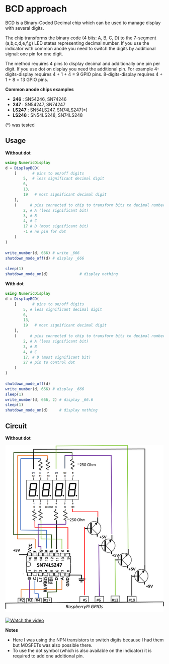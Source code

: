 # BCD approach

BCD is a Binary-Coded Decimal chip which can be used to manage display with several digits.

The chip transforms the binary code (4 bits: A, B, C, D) to the 7-segment (a,b,c,d,e,f,g) LED states representing decimal number. If you use the indicator with common anode you need to switch the digits by additional signal: one pin for one digit. 

The method requires 4 pins to display decimal and additionally one pin per digit.
If you use dot on display you need the additional pin.
For example 4-digits-display requires 4 + 1 + 4 = 9 GPIO pins. 
8-digits-display requires 4 + 1 + 8 = 13 GPIO pins.

**Common anode chips examples**

- **246** : SN54246, SN74246
- **247** : SN54247, SN74247
- **LS247** : SN54LS247, SN74LS247(*)
- **LS248** : SN54LS248, SN74LS248

(*) was tested

## Usage

**Without dot**

```julia
using NumericDisplay
d = DisplayBCD(
    [       # pins to on/off digits
        5,  # less significant decimal digit
        6,
        13,
        19   # most significant decimal digit
    ],
    (      # pins connected to chip to transform bits to decimal number
        2, # A (less significant bit)
        3, # B
        4, # C
        17 # D (most significant bit)
        -1 # no pin for dot
    )
)

write_number(d, 666) # write _666
shutdown_mode_off(d) # display _666

sleep(1)
shutdown_mode_on(d)              # display nothing
```

**With dot**

```julia
using NumericDisplay
d = DisplayBCD(
    [       # pins to on/off digits
        5, # less significant decimal digit
        6,
        13,
        19   # most significant decimal digit
    ],
    (      # pins connected to chip to transform bits to decimal number
        2, # A (less significant bit)
        3, # B
        4, # C
        17, # D (most significant bit)
        27 # pin to control dot
    )    
)

shutdown_mode_off(d)
write_number(d, 666) # display _666
sleep(1)
write_number(d, 666, 2) # display _66.6
sleep(1)
shutdown_mode_on(d)     # display nothing
```

## Circuit

**Without dot**

![bcd-scheme](./bcd-scheme.png)

[![Watch the video](https://img.youtube.com/vi/gWjStU8-2Ug/hqdefault.jpg)](https://youtu.be/gWjStU8-2Ug)

**Notes**

- Here I was using the NPN transistors to switch digits because I had them but MOSFETs was also possible there.
- To use the dot symbol (which is also available on the indicator) it is required to add one additional pin.
